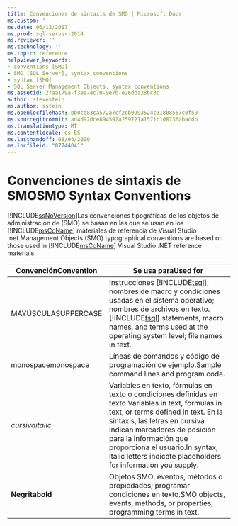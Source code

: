 ```yaml
---
title: Convenciones de sintaxis de SMO | Microsoft Docs
ms.custom: ''
ms.date: 06/13/2017
ms.prod: sql-server-2014
ms.reviewer: ''
ms.technology: ''
ms.topic: reference
helpviewer_keywords:
- conventions [SMO]
- SMO [SQL Server], syntax conventions
- syntax [SMO]
- SQL Server Management Objects, syntax conventions
ms.assetid: 27aa179a-f3ee-4c70-9e7b-e26dba28bc3c
author: stevestein
ms.author: sstein
ms.openlocfilehash: bb0cd83ca572a7cf2cb0993524c31808567c0f59
ms.sourcegitcommit: ad4d92dce894592a259721a1571b1d8736abacdb
ms.translationtype: MT
ms.contentlocale: es-ES
ms.lasthandoff: 08/04/2020
ms.locfileid: "87744041"
---
```

# <a name="smo-syntax-conventions"></a><span data-ttu-id="c0993-102">Convenciones de sintaxis de SMO</span><span class="sxs-lookup"><span data-stu-id="c0993-102">SMO Syntax Conventions</span></span>
  [!INCLUDE[ssNoVersion](../../includes/ssnoversion-md.md)]<span data-ttu-id="c0993-103">Las convenciones tipográficas de los objetos de administración de (SMO) se basan en las que se usan en los [!INCLUDE[msCoName](../../includes/msconame-md.md)] materiales de referencia de Visual Studio .net.</span><span class="sxs-lookup"><span data-stu-id="c0993-103">Management Objects (SMO) typographical conventions are based on those used in [!INCLUDE[msCoName](../../includes/msconame-md.md)] Visual Studio .NET reference materials.</span></span>  
  
|<span data-ttu-id="c0993-104">Convención</span><span class="sxs-lookup"><span data-stu-id="c0993-104">Convention</span></span>|<span data-ttu-id="c0993-105">Se usa para</span><span class="sxs-lookup"><span data-stu-id="c0993-105">Used for</span></span>|  
|----------------|--------------|  
|<span data-ttu-id="c0993-106">MAYÚSCULAS</span><span class="sxs-lookup"><span data-stu-id="c0993-106">UPPERCASE</span></span>|<span data-ttu-id="c0993-107">Instrucciones [!INCLUDE[tsql](../../includes/tsql-md.md)], nombres de macro y condiciones usadas en el sistema operativo; nombres de archivos en texto.</span><span class="sxs-lookup"><span data-stu-id="c0993-107">[!INCLUDE[tsql](../../includes/tsql-md.md)] statements, macro names, and terms used at the operating system level; file names in text.</span></span>|  
|<span data-ttu-id="c0993-108">monospace</span><span class="sxs-lookup"><span data-stu-id="c0993-108">monospace</span></span>|<span data-ttu-id="c0993-109">Líneas de comandos y código de programación de ejemplo.</span><span class="sxs-lookup"><span data-stu-id="c0993-109">Sample command lines and program code.</span></span>|  
|<span data-ttu-id="c0993-110">*cursiva*</span><span class="sxs-lookup"><span data-stu-id="c0993-110">*italic*</span></span>|<span data-ttu-id="c0993-111">Variables en texto, fórmulas en texto o condiciones definidas en texto.</span><span class="sxs-lookup"><span data-stu-id="c0993-111">Variables in text, formulas in text, or terms defined in text.</span></span> <span data-ttu-id="c0993-112">En la sintaxis, las letras en cursiva indican marcadores de posición para la información que proporciona el usuario.</span><span class="sxs-lookup"><span data-stu-id="c0993-112">In syntax, italic letters indicate placeholders for information you supply.</span></span>|  
|<span data-ttu-id="c0993-113">**Negrita**</span><span class="sxs-lookup"><span data-stu-id="c0993-113">**bold**</span></span>|<span data-ttu-id="c0993-114">Objetos SMO, eventos, métodos o propiedades; programar condiciones en texto.</span><span class="sxs-lookup"><span data-stu-id="c0993-114">SMO objects, events, methods, or properties; programming terms in text.</span></span>|  
  
  
